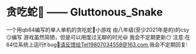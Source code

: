 # 贪吃蛇🐍 —— Gluttonous_Snake
一个用qb64编写的单人单机的贪吃蛇🐍小游戏
由八年级(至少2021年是的)的csy😏编写
游戏虽然简陋，但是可以用度过无聊的时光😃
我会不定期更新😶
注意:在64位系统上运行❗
bug🤕请反馈给Tel19807034558@163.com,我会不定期回复❕


